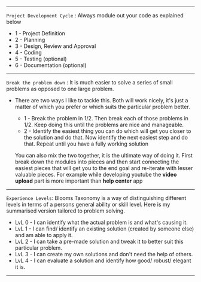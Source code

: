 <hr>

`Project Development Cycle` : Always module out your code as explained below

- 1 - Project Definition 
- 2 - Planning
- 3 - Design, Review and Approval
- 4 - Coding
- 5 - Testing (optional)
- 6 - Documentation (optional)

---

`Break the problem down` : It is much easier to solve a series of small problems as opposed to one large problem.

- There are two ways I like to tackle this. Both will work nicely, it's just a matter of which you prefer or which suits the particular problem better.
  - 1 - Break the problem in 1/2. Then break each of those problems in 1/2. Keep doing this until the problems are nice and manageable.
  - 2 - Identify the easiest thing you can do which will get you closer to the solution and do that. Now identify the next easiest step and do that. Repeat until you have a fully working solution
  
  You can also mix the two together, it is the ultimate way of doing it. First break down the modules into pieces and then start connecting the easiest pieces that will get you to the end goal and re-iterate with lesser valuable pieces. For example while developing youtube the __video upload__ part is more important than __help center__ app

---

`Experience Levels`: Blooms Taxonomy is a way of distinguishing different levels in terms of a persons general ability or skill level. Here is my summarised version tailored to problem solving.

- LvL 0 - I can identify what the actual problem is and what's causing it.
- LvL 1 - I can find/ identify an existing solution (created by someone else) and am able to apply it.
- LvL 2 - I can take a pre-made solution and tweak it to better suit this particular problem.
- LvL 3 - I can create my own solutions and don't need the help of others.
- LvL 4 - I can evaluate a solution and identify how good/ robust/ elegant it is.

---
